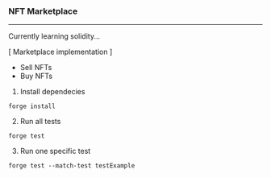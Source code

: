 ### NFT Marketplace
___

Currently learning solidity...


[ Marketplace implementation ]
* Sell NFTs
* Buy NFTs


1. Install dependecies
```
forge install
```

2. Run all tests
```
forge test 
```

3. Run one specific test
```
forge test --match-test testExample
```
